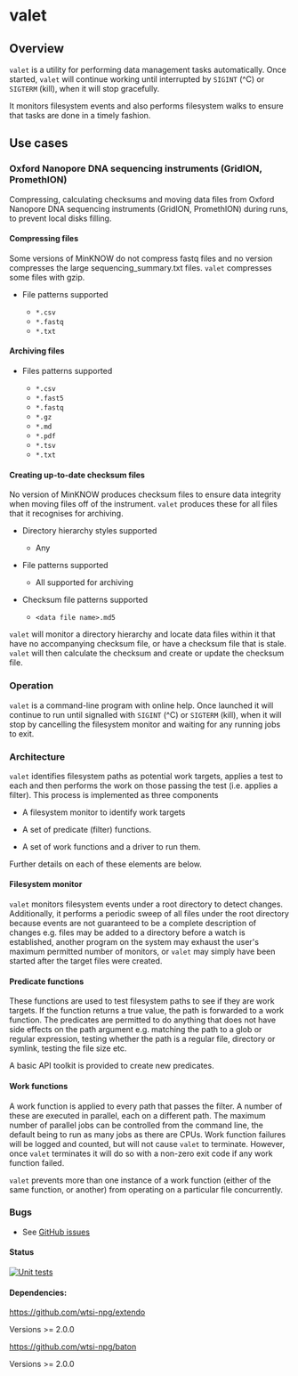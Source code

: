 # valet

## Overview

`valet` is a utility for performing data management tasks automatically. Once
started, `valet` will continue working until interrupted by `SIGINT` (^C) or
`SIGTERM` (kill), when it will stop gracefully.

It monitors filesystem events and also performs filesystem walks to ensure that
tasks are done in a timely fashion.

## Use cases


### Oxford Nanopore DNA sequencing instruments (GridION, PromethION)

Compressing, calculating checksums and moving data files from Oxford Nanopore
DNA sequencing instruments (GridION, PromethION) during runs, to prevent local
disks filling.

#### Compressing files

Some versions of MinKNOW do not compress fastq files and no version
compresses the large sequencing_summary.txt files. `valet` compresses
some files with gzip.

- File patterns supported

  - `*.csv`
  - `*.fastq`
  - `*.txt`

#### Archiving files

- Files patterns supported

  - `*.csv`
  - `*.fast5`
  - `*.fastq`
  - `*.gz`
  - `*.md`
  - `*.pdf`
  - `*.tsv`
  - `*.txt`

#### Creating up-to-date checksum files

No version of MinKNOW produces checksum files to ensure data integrity when
moving files off of the instrument. `valet` produces these for all files that
it recognises for archiving.

  - Directory hierarchy styles supported
    
    - Any

  - File patterns supported
  
    - All supported for archiving
  
  - Checksum file patterns supported
  
    - `<data file name>.md5`

`valet` will monitor a directory hierarchy and locate data files within it that
have no accompanying checksum file, or have a checksum file that is stale.
`valet` will then calculate the checksum and create or update the checksum file.

### Operation

`valet` is a command-line program with online help. Once launched it will
continue to run until signalled with `SIGINT` (^C) or `SIGTERM` (kill), when it
will stop by cancelling the filesystem monitor and waiting for any running jobs
to exit.

### Architecture

`valet` identifies filesystem paths as potential work targets, applies a test
to each and then performs the work on those passing the test (i.e. applies a
filter). This process is implemented as three components

- A filesystem monitor to identify work targets

- A set of predicate (filter) functions.

- A set of work functions and a driver to run them.

Further details on each of these elements are below.

#### Filesystem monitor

`valet` monitors filesystem events under a root directory to detect changes.
Additionally, it performs a periodic sweep of all files under the root directory
because events are not guaranteed to be a complete description of changes e.g.
files may be added to a directory before a watch is established, another program
 on the system may exhaust the user's maximum permitted number of monitors, or
 `valet` may simply have been started after the target files were created.

#### Predicate functions

These functions are used to test filesystem paths to see if they are work
targets. If the function returns a true value, the path is forwarded to a work
function. The predicates are permitted to do anything that does not have side
effects on the path argument e.g. matching the path to a glob or regular
expression, testing whether the path is a regular file, directory or symlink,
testing the file size etc.

A basic API toolkit is provided to create new predicates.

#### Work functions

A work function is applied to every path that passes the filter. A number of
these are executed in parallel, each on a different path. The maximum number of
parallel jobs can be controlled from the command line, the default being to run
as many jobs as there are CPUs. Work function failures will be logged and
counted, but will not cause `valet` to terminate. However, once `valet`
terminates it will do so with a non-zero exit code if any work function failed.

`valet` prevents more than one instance of a work function (either of the same
function, or another) from operating on a particular file concurrently.

### Bugs

- See [GitHub issues](https://github.com/wtsi-npg/valet/issues?q=is%3Aissue+is%3Aopen+label%3Abug)


#### Status

[![Unit tests](https://github.com/wtsi-npg/valet/actions/workflows/run-tests.yml/badge.svg)](https://github.com/wtsi-npg/valet/actions/workflows/run-tests.yml)

#### Dependencies:

https://github.com/wtsi-npg/extendo

  Versions >= 2.0.0

https://github.com/wtsi-npg/baton

  Versions >= 2.0.0
